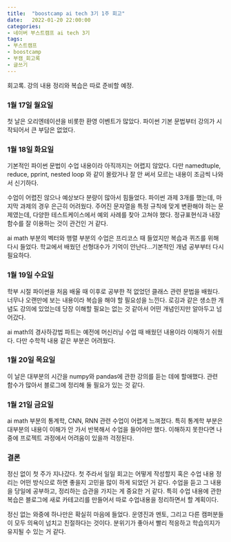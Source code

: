 ```yaml
---
title:  "boostcamp ai tech 3기 1주 회고"
date:   2022-01-20 22:00:00
categories:
- 네이버 부스트캠프 ai tech 3기
tags:
- 부스트캠프
- boostcamp
- 부캠_회고록
- 글쓰기
---
```


회고록. 강의 내용 정리와 복습은 따로 준비할 예정.

### 1월 17일 월요일

첫 날은 오리엔테이션을 비롯한 환영 이벤트가 많았다.
파이썬 기본 문법부터 강의가 시작되어서 큰 부담은 없었다.


### 1월 18일 화요일

기본적인 파이썬 문법이 수업 내용이라 아직까지는 어렵지 않았다.
다만 namedtuple, reduce, pprint, nested loop 와 같이 몰랐거나 잘 안 써서 모르는 내용이 조금씩 나와서 신기하다.

수업이 어렵진 않으나 예상보다 분량이 많아서 힘들었다.
파이썬 과제 3개를 했는데, 마지막 과제의 경우 은근히 어려웠다. 주어진 문자열을 특정 규칙에 맞게 변환해야 하는 문제였는데, 다양한 테스트케이스에서 예외 사례를 찾아 고쳐야 했다.
정규표현식과 내장함수를 잘 이용하는 것이 관건인 거 같다.

ai math 부분의 벡터와 행렬 부분의 수업은 프리코스 때 들었지만 복습과 퀴즈를 위해 다시 들었다. 학교에서 배웠던 선형대수가 기억이 안난다...기본적인 개념 공부부터 다시 필요하다.


### 1월 19일 수요일

학부 시절 파이썬을 처음 배울 때 이후로 공부한 적 없었던 클래스 관련 문법을 배웠다. 너무나 오랜만에 보는 내용이라 복습을 해야 할 필요성을 느낀다. 로깅과 같은 생소한 개념도 강의에
있었는데 당장 이해할 필요는 없는 것 같아서 어떤 개념인지만 알아두고 넘어갔다.

ai math의 경사하강법 파트는 예전에 머신러닝 수업 때 배웠던 내용이라 이해하기 쉬웠다. 다만 수학적 내용 같은 부분은 어려웠다.



### 1월 20일 목요일

이 날은 대부분의 시간을 numpy와 pandas에 관한 강의를 듣는 데에 할애했다. 관련 함수가 많아서 블로그에 정리해 둘 필요가 있는 것 같다.

### 1월 21일 금요일

ai math 부분의 통계학, CNN, RNN 관련 수업이 어렵게 느껴졌다.  특히 통계학 부분은 대부분의 내용이 이해가 안 가서 반복해서 수업을 들어야만 했다. 이해하지 못한다면 나중에 프로젝트 과정에서
어려움이 있을까 걱정된다.


### 결론

정신 없이 첫 주가 지나갔다. 첫 주라서 일일 회고는 어떻게 작성할지 혹은 수업 내용 정리는 어떤 방식으로 하면 좋을지 고민을 많이 하게 되었던 거 같다. 수업을 듣고 그 내용을 당일에 공부하고,
정리하는 습관을 가지는 게 중요한 거 같다. 특히 수업 내용에 관한 복습은 블로그에 새로 카테고리를 만들어서 따로 수업내용을 정리하면서 할 계획이다.

정신 없는 와중에 하나만은 확실히 마음에 들었다. 운영진과 멘토, 그리고 다른 캠퍼분들이 모두 의욕이 넘치고 친절하다는 것이다. 분위기가 좋아서 빨리 적응하고 학습의지가 유지될 수 있는 거 같다.


